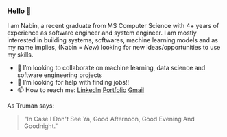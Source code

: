 ### Hello 👋

I am Nabin, a recent graduate from MS Computer Science with 4+ years of experience as software engineer and system engineer. I am mostly interested in building systems, softwares, machine learning models and as my name implies, (Nabin = *New*) looking for new ideas/opportunities to use my skills.



<!--
**NabinGiri/NabinGiri** is a ✨ _special_ ✨ repository because its `README.md` (this file) appears on your GitHub profile.

Here are some ideas to get you started:
- 🔭 I’m currently working on ...
- 🌱 I’m currently learning ...
- 💬 Ask me about ...
- 😄 Pronouns: ...
- ⚡ Fun fact: ...
-->
- 👯 I’m looking to collaborate on machine learning, data science and software engineering projects
- 🤔 I’m looking for help with finding jobs!! 
- 📫 How to reach me: [Linkedln](https://www.linkedin.com/in/nabin-giri/)  [Portfolio](https://nabingiri.github.io/portfolio/)  [Gmail](mailto:nvngiri2@gmail.com)



As Truman says:
> "In Case I Don't See Ya, Good Afternoon, Good Evening And Goodnight."
